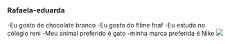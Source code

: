 ### Rafaela-eduarda
-Eu gosto de chocolate branco
-Eu gosto do filme fnaf
-Eu estudo no cólegio reni
-Meu animal preferido é gato
-minha marca preferida é Nike
![](https://tenor.com/iZpBuC0bi4N.gif)
